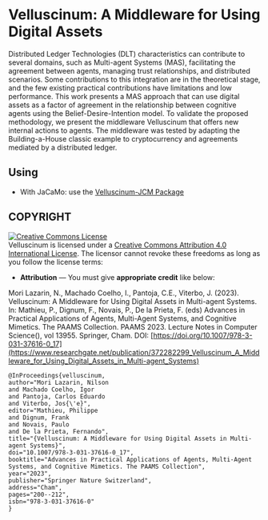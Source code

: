 # Velluscinum: A Middleware for Using Digital Assets

Distributed Ledger Technologies (DLT) characteristics can contribute to several domains, such as Multi-agent Systems (MAS), facilitating the agreement between agents, managing trust relationships, and distributed scenarios. Some contributions to this integration are in the theoretical stage, and the few existing practical contributions have limitations and low performance. This work presents a MAS approach that can use digital assets as a factor of agreement in the relationship between cognitive agents using the Belief-Desire-Intention model. To validate the proposed methodology, we present the middleware Velluscinum that offers new internal actions to agents. The middleware was tested by adapting the Building-a-House classic example to cryptocurrency and agreements mediated by a distributed ledger.

## Using
* With JaCaMo: use the [Velluscinum-JCM Package](https://github.com/chon-group/velluscinum-jcm)



## COPYRIGHT
<a rel="license" href="http://creativecommons.org/licenses/by/4.0/"><img alt="Creative Commons License" style="border-width:0" src="https://i.creativecommons.org/l/by/4.0/88x31.png" /></a><br />Velluscinum is licensed under a <a rel="license" href="http://creativecommons.org/licenses/by/4.0/">Creative Commons Attribution 4.0 International License</a>. The licensor cannot revoke these freedoms as long as you follow the license terms:

* __Attribution__ — You must give __appropriate credit__ like below:

Mori Lazarin, N., Machado Coelho, I., Pantoja, C.E., Viterbo, J. (2023). Velluscinum: A Middleware for Using Digital Assets in Multi-agent Systems. In: Mathieu, P., Dignum, F., Novais, P., De la Prieta, F. (eds) Advances in Practical Applications of Agents, Multi-Agent Systems, and Cognitive Mimetics. The PAAMS Collection. PAAMS 2023. Lecture Notes in Computer Science(), vol 13955. Springer, Cham. DOI: [https://doi.org/10.1007/978-3-031-37616-0_17](https://www.researchgate.net/publication/372282299_Velluscinum_A_Middleware_for_Using_Digital_Assets_in_Multi-agent_Systems)


```
@InProceedings{velluscinum,
author="Mori Lazarin, Nilson
and Machado Coelho, Igor
and Pantoja, Carlos Eduardo
and Viterbo, Jos{\'e}",
editor="Mathieu, Philippe
and Dignum, Frank
and Novais, Paulo
and De la Prieta, Fernando",
title="{Velluscinum: A Middleware for Using Digital Assets in Multi-agent Systems}",
doi="10.1007/978-3-031-37616-0_17",
booktitle="Advances in Practical Applications of Agents, Multi-Agent Systems, and Cognitive Mimetics. The PAAMS Collection",
year="2023",
publisher="Springer Nature Switzerland",
address="Cham",
pages="200--212",
isbn="978-3-031-37616-0"
}
```